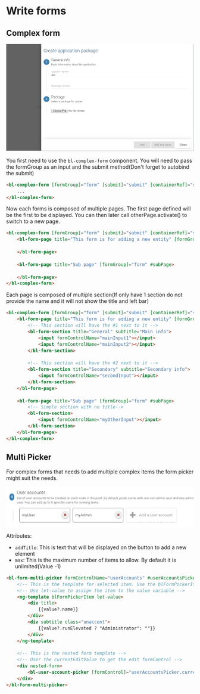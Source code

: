 # Write forms

## Complex form

![](images/form.png)

You first need to use the `bl-complex-form` component. You will need to pass the formGroup as an input and the submit method(Don't forget to autobind the submit)

```html
<bl-complex-form [formGroup]="form" [submit]="submit" [containerRef]="sidebarRef">
    ...
</bl-complex-form>
```

Now each forms is composed of multiple pages. The first page defined will be the first to be displayed. You can then later call otherPage.activate() to switch to a new page.

```html
<bl-complex-form [formGroup]="form" [submit]="submit" [containerRef]="sidebarRef">
    <bl-form-page title="This form is for adding a new entity" [formGroup]="form">

    </bl-form-page>

    <bl-form-page title="Sub page" [formGroup]="form" #subPage>

    </bl-form-page>
</bl-complex-form>
```

Each page is composed of multiple section(If only have 1 section do not provide the name and it will not show the title and left bar)

```html
<bl-complex-form [formGroup]="form" [submit]="submit" [containerRef]="sidebarRef">
    <bl-form-page title="This form is for adding a new entity" [formGroup]="form">
        <!-- This section will have the #1 next to it -->
        <bl-form-section title="General" subtitle="Main info">
            <input formControlName="mainInput1"></input>
            <input formControlName="mainInput2"></input>
        </bl-form-section>

        <!-- This section will have the #2 next to it -->
        <bl-form-section title="Secondary" subtitle="Secondary info">
            <input formControlName="secondInput"></input>
        </bl-form-section>
    </bl-form-page>

    <bl-form-page title="Sub page" [formGroup]="form" #subPage>
        <!-- Simple section with no title-->
        <bl-form-section>
            <input formControlName="myOtherInput"></input>
        </bl-form-section>
    </bl-form-page>
</bl-complex-form>
```

## Multi Picker

For complex forms that needs to add multiple complex items the form picker might suit the needs.

![](images/form-multi-picker.png)

Attributes:
* `addTitle`: This is text that will be displayed on the button to add a new element
* `max`: This is the maximum number of items to allow. By default it is unlimited(Value -1)

```html
<bl-form-multi-picker formControlName="userAccounts" #userAccountsPicker addTitle="Add a user account" [max]="5">
    <!-- This is the template for selected item. Use the blFormPickerItem directive on it.-->
    <!-- Use let-value to assign the item to the value variable -->
    <ng-template blFormPickerItem let-value>
        <div title>
            {{value?.name}}
        </div>
        <div subtitle class="unaccent">
            {{value?.runElevated ? "Administrator": ""}}
        </div>
    </ng-template>

    <!-- This is the nested form template -->
    <!-- User the currentEditValue to get the edit formControl -->
    <div nested-form>
        <bl-user-account-picker [formControl]="userAccountsPicker.currentEditValue"></bl-user-account-picker>
    </div>
</bl-form-multi-picker>
```
